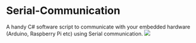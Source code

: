 # Serial-Communication
A handy C# software script to communicate with your embedded hardware (Arduino, Raspberry Pi etc) using Serial communication.
<img src="https://github.com/irtiq7/Serial-Communication/blob/master/picture.png?raw=true">
